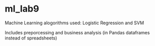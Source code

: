 # ml_lab9
Machine Learning alogorithms used: Logistic Regression and SVM

Includes preporcessing and business analysis (in Pandas dataframes instead of spreadsheets)
